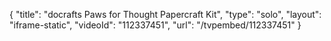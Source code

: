 {
    "title": "docrafts Paws for Thought Papercraft Kit",
    "type": "solo",
    "layout": "iframe-static",
    "videoId": "112337451",
    "url": "\/tvpembed\/112337451"
}